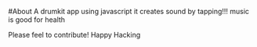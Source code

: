 #About
A drumkit app using javascript 
it creates sound by tapping!!!
music is good for health

Please feel to contribute!
Happy Hacking

